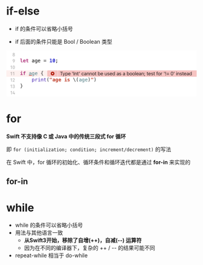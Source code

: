 # if-else

- if 的条件可以省略小括号

- if 后面的条件只能是 Bool / Boolean 类型

<img src="Images/Snipaste_2023-05-04_15-48-53.png"/>



# for

**Swift 不支持像 C 或 Java 中的传统三段式 for 循环** 

即  `for (initialization; condition; increment/decrement)` 的写法

在 Swift 中，for 循环的初始化、循环条件和循环迭代都是通过 **for-in** 来实现的



## for-in









# while

- while 的条件可以省略小括号
- 用法与其他语言一致
  - **从Swift3开始，移除了自增(++)，自减(--) 运算符**
  - 因为在不同的编译器下，复杂的 ++ / -- 的结果可能不同
- repeat-while 相当于 do-while
